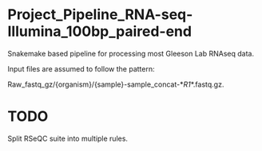 # Project_Pipeline_RNA-seq-Illumina_100bp_paired-end
Snakemake based pipeline for processing most Gleeson Lab RNAseq data.

Input files are assumed to follow the pattern:

Raw_fastq_gz/{organism}/{sample}-sample_concat-\*_R1_\*.fastq.gz.

# TODO
Split RSeQC suite into multiple rules.
